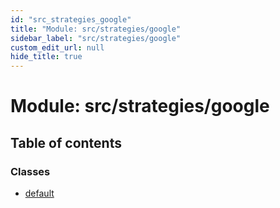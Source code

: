 ```yaml
---
id: "src_strategies_google"
title: "Module: src/strategies/google"
sidebar_label: "src/strategies/google"
custom_edit_url: null
hide_title: true
---
```


# Module: src/strategies/google

## Table of contents

### Classes

- [default](../classes/src_strategies_google.default.md)
